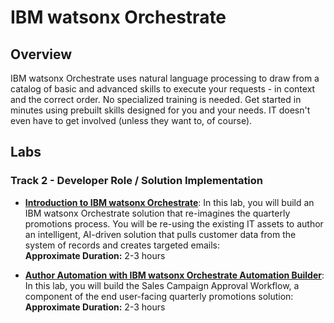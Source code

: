# IBM watsonx Orchestrate
## Overview
IBM watsonx Orchestrate uses natural language processing to draw from a catalog of basic and advanced skills to execute your requests - in context and the correct order. No specialized training is needed. Get started in minutes using prebuilt skills designed for you and your needs. IT doesn't even have to get involved (unless they want to, of course).

## Labs

### **Track 2 - Developer Role / Solution Implementation** 
- **<a href='Lab%20Guide%20-%20Introduction%20to%20IBM%20watsonx%20Orchestrate.pdf' target = '_blank'>Introduction to IBM watsonx Orchestrate</a>**: In this lab, you will build an IBM watsonx Orchestrate solution that re-imagines the quarterly promotions process. You will be re-using the existing IT assets to author an intelligent, AI-driven solution that pulls customer data from the system of records and creates targeted emails:     
**Approximate Duration:** 2-3 hours

- **<a href='Lab%20Guide%20-%20Author%20Automation%20with%20IBM%20watsonx%20Orchestrate%20Automation%20Builder.pdf' target = '_blank'>Author Automation with IBM watsonx Orchestrate Automation Builder</a>**: In this lab, you will build the Sales Campaign Approval Workflow, a component of the end user-facing quarterly promotions solution:     
**Approximate Duration:** 2-3 hours
